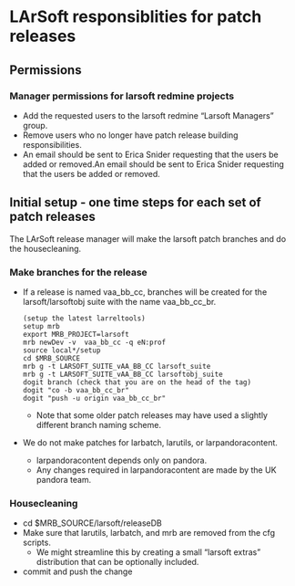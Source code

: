 LArSoft responsiblities for patch releases
==========================================================================================

Permissions
----------------------------

### Manager permissions for larsoft redmine projects

-   Add the requested users to the larsoft redmine “Larsoft Managers” group.
-   Remove users who no longer have patch release building responsibilities.
-   An email should be sent to Erica Snider requesting that the users be added or removed.An email should be sent to Erica Snider requesting that the users be added or removed.

Initial setup - one time steps for each set of patch releases
------------------------------------------------------------------------------------------------------------------------------

The LArSoft release manager will make the larsoft patch branches and do the housecleaning.

### Make branches for the release

-   If a release is named vaa\_bb\_cc, branches will be created for the larsoft/larsoftobj suite with the name vaa\_bb\_cc\_br.

        (setup the latest larreltools)
        setup mrb
        export MRB_PROJECT=larsoft
        mrb newDev -v  vaa_bb_cc -q eN:prof 
        source local*/setup
        cd $MRB_SOURCE
        mrb g -t LARSOFT_SUITE_vAA_BB_CC larsoft_suite
        mrb g -t LARSOFT_SUITE_vAA_BB_CC larsoftobj_suite
        dogit branch (check that you are on the head of the tag)
        dogit "co -b vaa_bb_cc_br" 
        dogit "push -u origin vaa_bb_cc_br" 

    -   Note that some older patch releases may have used a slightly different branch naming scheme.
-   We do not make patches for larbatch, larutils, or larpandoracontent.
    -   larpandoracontent depends only on pandora.
    -   Any changes required in larpandoracontent are made by the UK pandora team.

### Housecleaning

-   cd \$MRB\_SOURCE/larsoft/releaseDB
-   Make sure that larutils, larbatch, and mrb are removed from the cfg scripts.
    -   We might streamline this by creating a small “larsoft extras” distribution that can be optionally included.
-   commit and push the change
